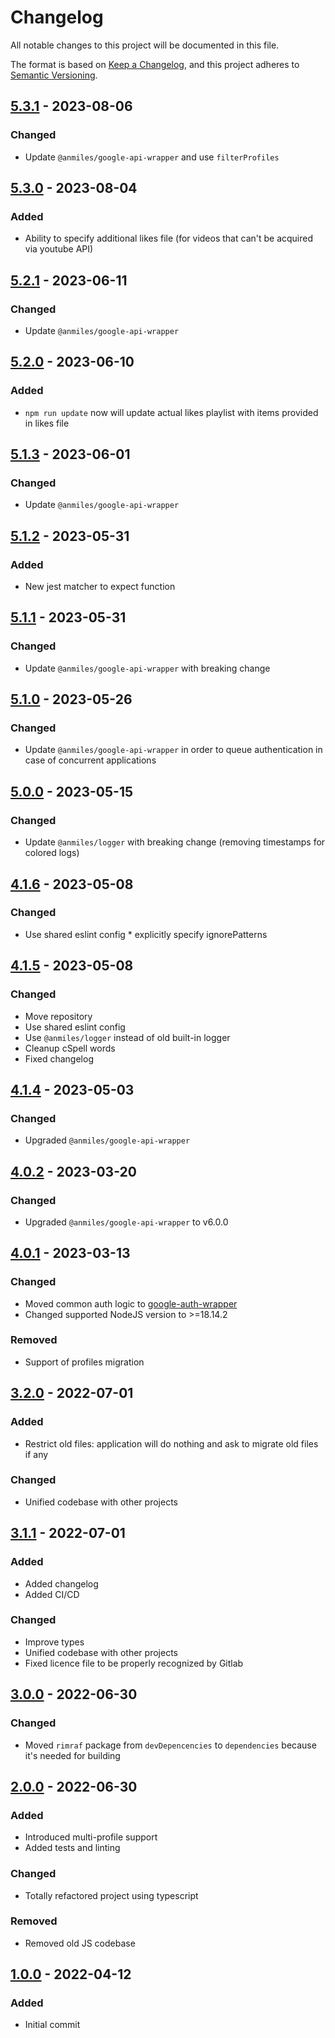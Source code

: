# Changelog

All notable changes to this project will be documented in this file.

The format is based on [Keep a Changelog](https://keepachangelog.com/en/1.0.0/),
and this project adheres to [Semantic Versioning](https://semver.org/spec/v2.0.0.html).

## [5.3.1](../../tags/v5.3.1) - 2023-08-06
### Changed
- Update `@anmiles/google-api-wrapper` and use `filterProfiles`

## [5.3.0](../../tags/v5.3.0) - 2023-08-04
### Added
- Ability to specify additional likes file (for videos that can't be acquired via youtube API)

## [5.2.1](../../tags/v5.2.1) - 2023-06-11
### Changed
- Update `@anmiles/google-api-wrapper`

## [5.2.0](../../tags/v5.2.0) - 2023-06-10
### Added
- `npm run update` now will update actual likes playlist with items provided in likes file

## [5.1.3](../../tags/v5.1.3) - 2023-06-01
### Changed
- Update `@anmiles/google-api-wrapper`

## [5.1.2](../../tags/v5.1.2) - 2023-05-31
### Added
- New jest matcher to expect function

## [5.1.1](../../tags/v5.1.1) - 2023-05-31
### Changed
- Update `@anmiles/google-api-wrapper` with breaking change

## [5.1.0](../../tags/v5.1.0) - 2023-05-26
### Changed
- Update `@anmiles/google-api-wrapper` in order to queue authentication in case of concurrent applications

## [5.0.0](../../tags/v5.0.0) - 2023-05-15
### Changed
- Update `@anmiles/logger` with breaking change (removing timestamps for colored logs)

## [4.1.6](../../tags/v4.1.6) - 2023-05-08
### Changed
- Use shared eslint config * explicitly specify ignorePatterns

## [4.1.5](../../tags/v4.1.6) - 2023-05-08
### Changed
- Move repository
- Use shared eslint config
- Use `@anmiles/logger` instead of old built-in logger
- Cleanup cSpell words
- Fixed changelog

## [4.1.4](../../tags/v4.1.4) - 2023-05-03
### Changed
- Upgraded `@anmiles/google-api-wrapper`

## [4.0.2](../../tags/v4.0.2) - 2023-03-20
### Changed
- Upgraded `@anmiles/google-api-wrapper` to v6.0.0

## [4.0.1](../../tags/v4.0.1) - 2023-03-13

### Changed
- Moved common auth logic to [google-auth-wrapper](https://gitlab.com/anmiles/google-auth-wrapper)
- Changed supported NodeJS version to >=18.14.2
### Removed
- Support of profiles migration

## [3.2.0](../../tags/v3.2.0) - 2022-07-01
### Added
- Restrict old files: application will do nothing and ask to migrate old files if any
### Changed
- Unified codebase with other projects

## [3.1.1](../../tags/v3.1.0) - 2022-07-01
### Added
- Added changelog
- Added CI/CD
### Changed
- Improve types
- Unified codebase with other projects
- Fixed licence file to be properly recognized by Gitlab

## [3.0.0](../../tags/v3.0.0) - 2022-06-30
### Changed
- Moved `rimraf` package from `devDepencencies` to `dependencies` because it's needed for building

## [2.0.0](../../tags/v2.0.0) - 2022-06-30
### Added
- Introduced multi-profile support
- Added tests and linting
### Changed
- Totally refactored project using typescript
### Removed
- Removed old JS codebase

## [1.0.0](../../tags/v1.0.0) - 2022-04-12
### Added
- Initial commit
